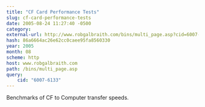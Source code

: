 ```yaml
---
title: "CF Card Performance Tests"
slug: cf-card-performance-tests
date: 2005-08-24 11:27:40 -0500
category: 
external-url: http://www.robgalbraith.com/bins/multi_page.asp?cid=6007-6133
hash: 86a6664ac26e62cc0caee95fa8560330
year: 2005
month: 08
scheme: http
host: www.robgalbraith.com
path: /bins/multi_page.asp
query:
    cid: "6007-6133"
---
```


Benchmarks of CF to Computer transfer speeds.
